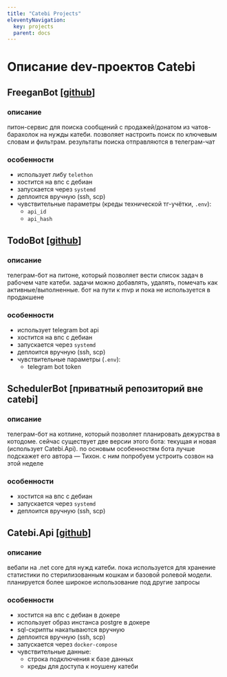 ```yaml
---
title: "Catebi Projects"
eleventyNavigation:
  key: projects
  parent: docs
---
```

# Описание dev-проектов Catebi

## FreeganBot [[github](https://github.com/catebi/FreeganBot)]

### описание

питон-сервис для поиска сообщений с продажей/донатом из чатов-барахолок на нужды катеби. позволяет настроить поиск по ключевым словам и фильтрам. результаты поиска отправляются в телеграм-чат

### особенности

- использует либу `telethon`
- хостится на впс с дебиан
- запускается через `systemd`
- деплоится вручную (ssh, scp)
- чувствительные параметры (креды технической тг-учётки, `.env`):
  - `api_id`
  - `api_hash`

## TodoBot [[github](https://github.com/catebi/TodoBot)]

### описание

телеграм-бот на питоне, который позволяет вести список задач в рабочем чате катеби. задачи можно добавлять, удалять, помечать как активные/выполненные. бот на пути к mvp и пока не используется в продакшене

### особенности

- использует telegram bot api
- хостится на впс с дебиан
- запускается через `systemd`
- деплоится вручную (ssh, scp)
- чувствительные параметры (`.env`):
  - telegram bot token

## SchedulerBot [приватный репозиторий вне catebi]

### описание
телеграм-бот на котлине, который позволяет планировать дежурства в котодоме. сейчас существует две версии этого бота: текущая и новая (использует Catebi.Api). по основым особенностям бота лучше подскажет его автора — Тихон. с ним попробуем устроить созвон на этой неделе

### особенности
- хостится на впс с дебиан
- запускается через `systemd`
- деплоится вручную (ssh, scp)

## Catebi.Api [[github](https://github.com/catebi/Catebi.Api)]

### описание
вебапи на .net core для нужд катеби. пока используется для хранение статистики по стерилизованным кошкам и базовой ролевой модели. планируется более широкое использование под другие запросы

### особенности
- хостится на впс с дебиан в докере
- использует образ инстанса postgre в докере
- sql-скрипты накатываются вручную
- деплоится вручную (ssh, scp)
- запускается через `docker-compose`
- чувствительные данные:
  - строка подключения к базе данных
  - креды для доступа к ноушену катеби

